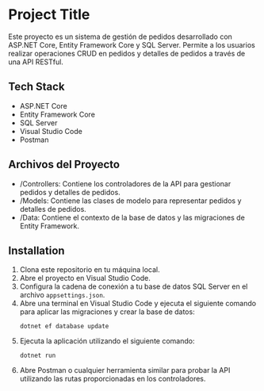 
# Project Title

Este proyecto es un sistema de gestión de pedidos desarrollado con ASP.NET Core, Entity Framework Core y SQL Server. Permite a los usuarios realizar operaciones CRUD en pedidos y detalles de pedidos a través de una API RESTful.


## Tech Stack

- ASP.NET Core
- Entity Framework Core
- SQL Server
- Visual Studio Code
- Postman
## Archivos del Proyecto

- /Controllers: Contiene los controladores de la API para gestionar pedidos y detalles de pedidos.
- /Models: Contiene las clases de modelo para representar pedidos y detalles de pedidos.
- /Data: Contiene el contexto de la base de datos y las migraciones de Entity Framework.

## Installation

1. Clona este repositorio en tu máquina local.
2. Abre el proyecto en Visual Studio Code.
3. Configura la cadena de conexión a tu base de datos SQL Server en el archivo `appsettings.json`.
4. Abre una terminal en Visual Studio Code y ejecuta el siguiente comando para aplicar las migraciones y crear la base de datos:
    ```
    dotnet ef database update
    ```
5. Ejecuta la aplicación utilizando el siguiente comando:
    ```
    dotnet run
    ```
6. Abre Postman o cualquier herramienta similar para probar la API utilizando las rutas proporcionadas en los controladores.
